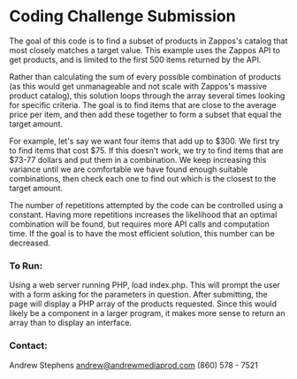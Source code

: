 # Coding Challenge Submission

The goal of this code is to find a subset of products in Zappos's catalog that most closely matches a target value. This example uses the Zappos API to get products, and is limited to the first 500 items returned by the API.

Rather than calculating the sum of every possible combination of products (as this would get unmanageable and not scale with Zappos's massive product catalog), this solution loops through the array several times looking for specific criteria. The goal is to find items that are close to the average price per item, and then add these together to form a subset that equal the target amount.

For example, let's say we want four items that add up to $300. We first try to find items that cost $75. If this doesn't work, we try to find items that are $73-77 dollars and put them in a combination. We keep increasing this variance until we are comfortable we have found enough suitable combinations, then check each one to find out which is the closest to the target amount.

The number of repetitions attempted by the code can be controlled using a constant. Having more repetitions increases the likelihood that an optimal combination will be found, but requires more API calls and computation time. If the goal is to have the most efficient solution, this number can be decreased.

### To Run: ###

Using a web server running PHP, load index.php. This will prompt the user with a form asking for the parameters in question. After submitting, the page will display a PHP array of the products requested. Since this would likely be a component in a larger program, it makes more sense to return an array than to display an interface.

### Contact: ###
Andrew Stephens
andrew@andrewmediaprod.com
(860) 578 - 7521